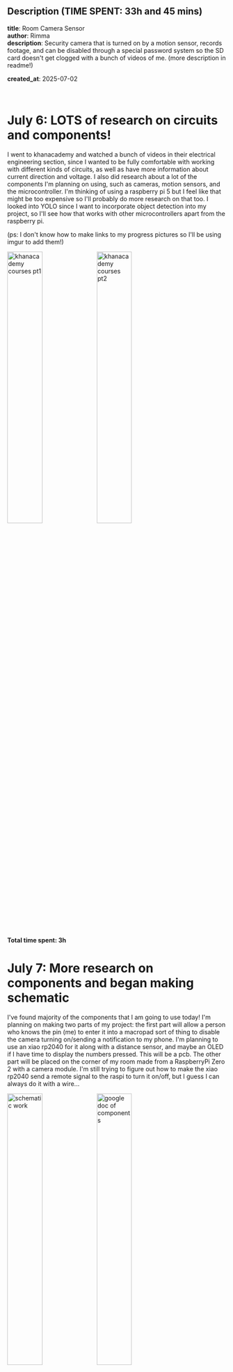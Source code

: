 
**Description (TIME SPENT: 33h and 45 mins)**  
---   
**title**: Room Camera Sensor  
**author**: Rimma  
**description**: Security camera that is turned on by a motion sensor, records footage, and can be disabled through a special password system so the SD card doesn't get clogged with a bunch of videos of me. (more description in readme!)

**created_at**: 2025-07-02  

<br/>

# July 6: LOTS of research on circuits and components!

I went to khanacademy and watched a bunch of videos in their electrical engineering 
section, since I wanted to be fully comfortable with working with different kinds
of circuits, as well as have more information about current direction and voltage. I 
also did research about a lot of the components I'm planning on using, such as cameras, motion sensors, and the microcontroller. I'm thinking of using a raspberry pi 5 but I feel like that might be too expensive so I'll probably do more research on that too. I looked into YOLO since I want to incorporate object detection into my project, so I'll see how that works with other microcontrollers apart from the raspberry pi.

(ps: I don't know how to make links to my progress pictures so I'll be using imgur to add them!)

<img src="https://i.imgur.com/CULSlx9.png" width="40%" height="40%" alt="khanacademy courses pt1">
<img src="https://i.imgur.com/HiUPUYP.png" width="40%" height="40%" alt="khanacademy courses pt2">

**Total time spent: 3h**

# July 7: More research on components and began making schematic

I've found majority of the components that I am going to use today! I'm planning on making two parts of my project: the first part will allow a person who knows the pin (me) to enter it into a macropad sort of thing to disable the camera turning on/sending a notification to my phone. I'm planning to use an xiao rp2040 for it along with a distance sensor, and maybe an OLED if I have time to display the numbers pressed. This will be a pcb. The other part will be placed on the corner of my room made from a RaspberryPi Zero 2 with a camera module. I'm still trying to figure out how to make the xiao rp2040 send a remote signal to the raspi to turn it on/off, but I guess I can always do it with a wire...


<img src="https://i.imgur.com/hKV9KRm.png" width="40%" height="40%" alt="schematic work">
<img src="https://i.imgur.com/Zl4s0Sl.png" width="40%" height="40%" alt="google doc of components">

**Total time spent: 4h**

# July 14: Finishing pcb schematic + editor and planning location of parts
Ended up not doing much for like a week because of the squeak ysws but I did do some research about how to send the data from the xiao rp2040 (i was calling it esp32 this entire time so ill fix that in this commit lol) and I'm probably going to use KMK, though ill have to learn more about that. I finished the schematic of my number pad that I'll be mounting on the wall and arranged it in the pcb editor. it was kind of hard finding the right footprints for the diodes, but I think i figured them out. I added some fun silkscreen because why not (idc that itll be hidden by the 3d cover its my pcb). I also loosely sketched out a plan of where all the parts will be in situated in my room and what I want them all to do since my ideas have been kind of all over the place. I'll try to learn a bit more about programming on arduinos since i barely know anything and start making a basic outline for the code since I know i'll need that for the future.

<img src="https://i.imgur.com/UhFHWSi.png" width="40%" height="40%" alt="schematic">
<img src="https://i.imgur.com/dwqTqwN.png" width="40%" height="40%" alt="pcb editor">
<img src="https://i.imgur.com/lQOAwBH.jpeg" width="40%" height="40%" alt="basic sketch of parts">


**Total time spent: 3h**


# July 14: Learning more about arduino programming 
I did a little bit more research about the xiao rp2040 microcontroller and realized it doesn't support wifi/bluetooth and it would honestly be a pain to transmit data to the raspi. I decided to switch to the xiao esp32 which is quite close price wise, but it'll be easeir to connect to wifi which I'm happy about. I also began doing research about writing the firmware for the esp32, and I think I've begun to remember some basics about arduino. I began making a rough outline of what I will do for the code, and tested some on online simulations. I'm also considering not using a Raspberry Pi Zero 2 since there might be something a bit simpler out there. I'm willing to do some more research. Also considering adding an OLED screen to the numpad so that you can see which password is being written in. Not necessary but kind of a finishing touch if I have time!

<img src="https://i.imgur.com/z9yrmny.png" width="40%" height="40%" alt="beginning of code">

**Total time spent: 45 mins**


# July 17 & 18: Updating schematic with new components + beginning 3D case
I realized that the best way for me to approach this project would be to leave the code untill the end since Highway is technically a hardware ysws. So I ended up focusing a lot more on the physical components and decided to make the number pad a lot more interesting! I updated the schematic to have pin headers and pin sockets so that it would be easier to attatch the OLED and the pir motion sensor. It was kind of difficult to figure out which pins would go where (like the SCL and SDA), since so far I'd only been working with gpio pins. The routing took a little while and I wasn't sure if it would work since with the stuff I added everything started looking a lot messier. I posted pics of my schematic and pcb editor into slack and they got approved! I also realized that it would be a good idea to get myself some female to female wires into my list of materials so I wouldn't have to be forced to put the pir monitor right on top of the pcb. I started making the 3D case for the number pad, though fusion took a little while to set up since 1. I don't really make 3D models often, and 2. I used onshape last time. It actually wasn't that bad and I feel like I made some decent progress these past couple days!

<img src="https://i.imgur.com/XZkucs8.png" width="40%" height="40%" alt="finished pcb editor">
<img src="https://i.imgur.com/r2iHJbG.png" width="40%" height="40%" alt="finished pcb schematic">
<img src="https://i.imgur.com/hkXibef.png" width="40%" height="40%" alt="3D model base">

**Total time spent: 3h**



# July 19: Continuing 3D case and finding better parts
I finished the guide that was posted for hackpad so I could have an idea of what I was doing, and then I started making the 3d model of my number pad. The hardest part was probably making everything fit, since I have 12 keys on my numpad and I had to joint every single one of them along with the keycaps. Finding 3D models of everything was also quite challenging because some of the parts I sourced were hard to find replicas of. I also realized that AliExpress was probably a better place for me to source my parts, so I worked a little bit on making my BOM cheaper and choosing better components. The motion sensor in particular was hard to find since I didn't want one that would need > 3.3V energy (which is how much the esp32 can provide), and also making sure that it wasn't too big. When I imported the 3D model into fusion though, it overlapped slightly with the keys. It doesn't acutally touch them so it's not that big of a problem but it pisses me off so bad I'll have to fix it tomorrow T-T. Also with the new pir the GND and OUT pins are switched so I'll have to update my schematic for that too... hardware is hard guys. 
(uhh i looked at the model again and lwk idk if i want to fix the overlap with keys like i just spent an hour trying to center them fhwhfhewjfbjwebfdjed im so done with fusion)

<img src="https://i.imgur.com/iluV6jj.png" width="40%" height="40%" alt="3D model so far">
<img src="https://i.imgur.com/WOMw0Bm.png" width="40%" height="40%" alt="updates on materials list">


**Total time spent: 4h (me eyes hurty)**

# July 20, 21, a bit of 22: finished case, updated pcb, started raspi case, worked on bom
The overlap with the keys was REALLY bothering me so I went to update my schematic and change the location of the pir. After i did that, i realized that while i have the chance to update my pcb, it would be a good idea to find some more cost efficient components on aliexpress (i mostly had amazon and seeed studio on my component doc) since i could move around the pins if needed. I did end up finding a much cheaper motion sensor and oled on ali but i had to change the schematic and routing again since the gnd and out pins were flipped T-T. When i was done with that i finished making the case and fitted all the parts together. At first on the lid I had a design that rose slightly out of the case (by like a mm) but i realized that would be really annoying to print so i decided to put the design as an indent. I had to change the entire thickness of the top part after that since with the indentation i felt like some parts became way too thin. I also added little pegs on the lid so the pcb wouldn't move around too much when i mount it on the wall. Then I began working on the case for my raspi, which honestly feels a lot easier than the numpad one. I don't know how well it's going to print tho, since i added air holes in the sides for good ventilation... as i started working on that i realized it would be a good idea to look for a camera on aliexpress since i had to be 100% sure with what the sizing of the cam would be. i found one that i think would work but the welcome coupons on ali are weird so hopefully it doesn't end up costing more than the one i found on amazon. I'll continue to work on the raspi case and also maybe continue some of the firmware?

<img src="https://i.imgur.com/TFI20lI.png" width="40%" height="40%" alt="updated schematic">
<img src="https://i.imgur.com/9kaSgst.png" width="40%" height="40%" alt="numpad case top">
<img src="https://i.imgur.com/VY5abBD.png" width="40%" height="40%" alt="fully fitted numpad">
<img src="https://i.imgur.com/cG2irrz.png" width="40%" height="40%" alt="work on raspi case">


**Total time spent: 4.5h**


# July 25: finished raspi case continued bom work
I took a little break to work on something else but today I managed to get quite a bit done! Firstly, I finished my raspi case and posted it into #highway so people could look over it and lmk if it could be printed. I was sort of hesitant about the bottom especially since it's slanted and theres little gaps for the usb openings, but everyone said it would be fine so yipee. I also played around a bit with the lighting on my 3D models for the sole purpose of making them look cool but I'll probably go with something else for the final submission since looking at them now they kinda look ugly lol. I continued working on the bom and I found some ways I could decrease the costs so that was also a little win for me :3. It took a while to find the right size screws and heat inserts for my number pad and raspi case but I'm hoping I got the measurements right. I think I'll finish the bom later today and start uploading all my files into my repo! I'm also saving a few days to finish the firmware and I've started to plan out (mentally lmao) how I'll make it work.

<img src="https://i.imgur.com/NHwTB1S.png" width="40%" height="40%" alt="numpad CAD">
<img src="https://i.imgur.com/jYcyjza.png" width="40%" height="40%" alt="raspi case CAD">
<img src="https://i.imgur.com/SGoknLb.png" width="40%" height="40%" alt="bom doc">


**Total time spent: 3h**


# July 26 & 27: Fully finished bom, uploaded cad/pcb files
I fully finished the BOM today! It took a really long time to add everything up since I kept forgetting to consider taxes and shipping. I decided to use the welcome deal on my raspi cam since its the most expensive out of all my aliexpress items and I'll be using my dad's amazon acc to get the cherry mx switches since shipping is free (yay). It also took me a while to figure out which pcb and cad files I had to upload but I think I figured it out and I'm ready to start on the firmware! I think I'll use QMK since from what I've seen it's considered a holy grail in the keeb community. I think I won't do too much firmware for my raspi since I'd have to figure out how to get the wifi to work and that'll be hard without it in front of my physically. 

<img src="https://i.imgur.com/RlkmYCp.png" width="40%" height="40%" alt="github repo">
<img src="https://i.imgur.com/WwPCup1.png" width="40%" height="40%" alt="le bomb >:)">

**Total time spent: 3.5h**


# July 28: Final file upload, finishing firmware (IM DONE LES GOO)
IM DONE YAYY. Today I finished uploading all my files to my repo, finished making the firmware, and made a readme! I was originally planning to use QMK firmware but apparently esp32 isn't supported so i had to make all the code myself. I'll be using MQTT to send data from the esp32 to the raspi as well It took me like twice as long and probably has a bunch of mistakes but at least I got a solid layout figured out. I also wrote a readme with a description and added a bunch of photos! 

<img src="https://i.imgur.com/qHLYjg9.png" width="40%" height="40%" alt="small section of code">

**Total time spent: 3h**
